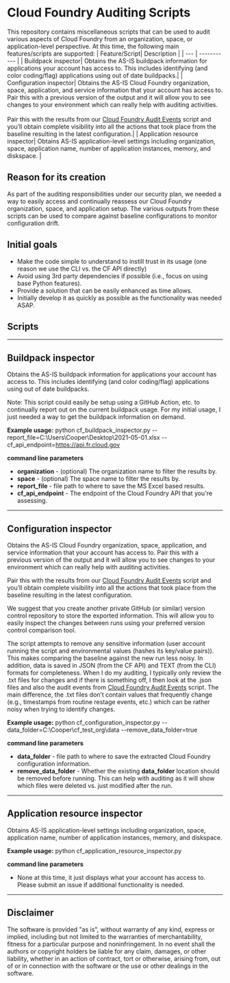 # Cloud Foundry Auditing Scripts

This repository contains miscellaneous scripts that can be used to audit various aspects of Cloud Foundry from an organization, space, or application-level perspective. At this time, the following main features/scripts are supported:
| Feature/Script| Description |
| --- | ----------- |
| Buildpack inspector| Obtains the AS-IS buildpack information for applications your account has access to. This includes identifying (and color coding/flag) applications using out of date buildpacks.|
| Configuration inspector| Obtains the AS-IS Cloud Foundry organization, space, application, and service information that your account has access to. Pair this with a previous version of the output and it will allow you to see changes to your environment which can really help with auditing activities. <br><br>Pair this with the results from our [Cloud Foundry Audit Events](https://github.com/Eastern-Research-Group/cloudfoundry_audit_events) script and you’ll obtain complete visibility into all the actions that took place from the baseline resulting in the latest configuration.|
| Application resource inspector| Obtains AS-IS application-level settings including organization, space, application name, number of application instances, memory, and diskspace. |

## Reason for its creation

As part of the auditing responsibilities under our security plan, we needed a way to easily access and continually reassess our Cloud Foundry organization, space, and application setup. The various outputs from these scripts can be used to compare against baseline configurations to monitor configuration drift.

## Initial goals

 - Make the code simple to understand to instill trust in its usage (one reason we use the CLI vs. the CF API directly)
 - Avoid using 3rd party dependencies if possible (i.e., focus on using base Python features).
 - Provide a solution that can be easily enhanced as time allows.
 - Initially develop it as quickly as possible as the functionality was needed ASAP. 
 
## Scripts

---
## Buildpack inspector

Obtains the AS-IS buildpack information for applications your account has access to. This includes identifying (and color coding/flag) applications using out of date buildpacks. 

Note: This script could easily be setup using a GitHub Action, etc. to continually report out on the current buildpack usage. For my initial usage, I just needed a way to get the buildpack information on demand.

**Example usage:**
python cf_buildpack_inspector.py --report_file=C:\Users\Cooper\Desktop\2021-05-01.xlsx --cf_api_endpoint=https://api.fr.cloud.gov

**command line parameters**
 - **organization** - (optional) The organization name to filter the results by.
 - **space** - (optional) The space name to filter the results by.
 - **report_file** - file path to where to save the MS Excel based results.
 - **cf_api_endpoint** - The endpoint of the Cloud Foundry API that you're assessing.

---
## Configuration inspector

Obtains the AS-IS Cloud Foundry organization, space, application, and service information that your account has access to. Pair this with a previous version of the output and it will allow you to see changes to your environment which can really help with auditing activities. 

Pair this with the results from our [Cloud Foundry Audit Events](https://github.com/Eastern-Research-Group/cloudfoundry_audit_events) script and you’ll obtain complete visibility into all the actions that took place from the baseline resulting in the latest configuration.

We suggest that you create another private GitHub (or similar) version control repository to store the exported information. This will allow you to easily inspect the changes between runs using your preferred version control comparison tool.

The script attempts to remove any sensitive information (user account running the script and environmental values (hashes its key/value pairs)). This makes comparing the baseline against the new run less noisy. In addition, data is saved in JSON (from the CF API) and TEXT (from the CLI) formats for completeness. When I do my auditing, I typically only review the .txt files for changes and if there is something off, I then look at the .json files and also the audit events from [Cloud Foundry Audit Events](https://github.com/Eastern-Research-Group/cloudfoundry_audit_events) script. The main difference, the .txt files don’t contain values that frequently change (e.g., timestamps from routine restage events, etc.) which can be rather noisy when trying to identify changes. 

**Example usage:**
python cf_configuration_inspector.py --data_folder=C:\Cooper\cf_test_org\data --remove_data_folder=true

**command line parameters**
 - **data_folder** - file path to where to save the extracted Cloud Foundry configuration information.
 - **remove_data_folder** - Whether the existing **data_folder** location should be removed before running. This can help with auditing as it will show which files were deleted vs. just modified after the run.

---
## Application resource inspector

Obtains AS-IS application-level settings including organization, space, application name, number of application instances, memory, and diskspace.

**Example usage:**
python cf_application_resource_inspector.py

**command line parameters**
 - None at this time, it just displays what your account has access to. Please submit an issue if additional functionality is needed.

---
## Disclaimer

The software is provided "as is", without warranty of any kind, express or implied, including but not limited to the warranties of merchantability, fitness for a particular purpose and noninfringement. In no event shall the authors or copyright holders be liable for any claim, damages, or other liability, whether in an action of contract, tort or otherwise, arising from, out of or in connection with the software or the use or other dealings in the software.
